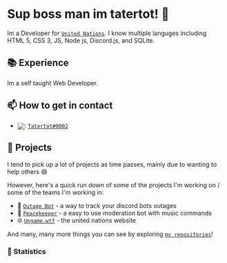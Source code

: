 # Sup boss man im tatertot! 👋  

Im a Developer for [`United Nations`]. I know multiple languges including HTML 5, CSS 3, JS, Node js, Discord.js, and SQLite.

## 📚 Experience

Im a self taught Web Developer. 


## 📫 How to get in contact

- <img src="https://raw.githubusercontent.com/vladfrangu/vladfrangu/master/assets/logo-discord.png" align="center">: [`Tatertot#0002`](https://discord.com/users/454323110569574422)


## 🔭 Projects

I tend to pick up a lot of projects as time passes, mainly due to wanting to help others :sweat_smile:

However, here's a quick run down of some of the projects I'm working on / some of the teams I'm working in:

- 🤖 [`Outage Bot`] - a way to track your discord bots outages
- 🤖 [`Peacekeeper`] - a easy to use moderation bot with music commands
- 🌐 [`Ungame.wtf`] - the united nations website


And many, many more things you can see by exploring [`my repositories`]!

### 👀 Statistics




[`my repositories`]:     https://github.com/Tatertot0002?tab=repositories
[`Outage Bot`]:  https://github.com/Tatertot0002/Outage-Bot
[`Peacekeeper`]:      https://tatertot.cc/peacekeeper.html
[`Ungame.wtf`]:      https://ungame.wtf/
[`United Nations`]:      https://ungame.wtf/
